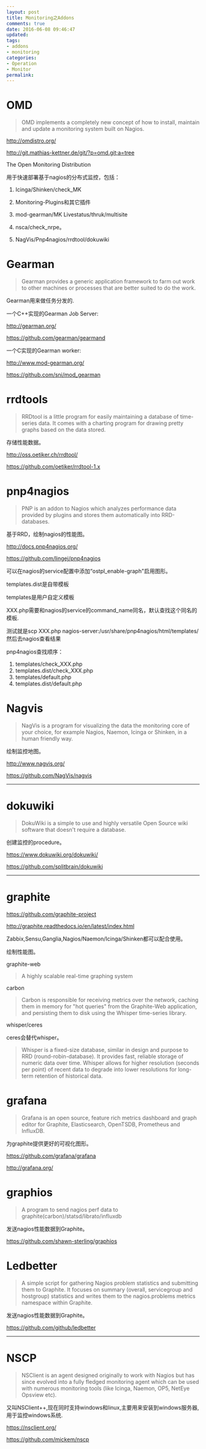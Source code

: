```yaml
---
layout: post
title: Monitoring之Addons
comments: true
date: 2016-06-08 09:46:47
updated:
tags:
- addons
- monitoring
categories:
- Operation
- Monitor
permalink:
---
```


# OMD

> OMD implements a completely new concept of how to install, maintain and update a monitoring system built on Nagios.

<http://omdistro.org/>

<http://git.mathias-kettner.de/git/?p=omd.git;a=tree>

The Open Monitoring Distribution

用于快速部署基于nagios的分布式监控，包括：

1. Icinga/Shinken/check_MK

2. Monitoring-Plugins和其它插件

3. mod-gearman/MK Livestatus/thruk/multisite

4. nsca/check_nrpe。

5. NagVis/Pnp4nagios/rrdtool/dokuwiki

# Gearman

> Gearman provides a generic application framework to farm out work to other machines or processes that are better suited to do the work.

Gearman用来做任务分发的.

一个C++实现的Gearman Job Server:

<http://gearman.org/>

<https://github.com/gearman/gearmand>

一个C实现的Gearman worker:

<http://www.mod-gearman.org/>

<https://github.com/sni/mod_gearman>

# rrdtools

>RRDtool is a little program for easily maintaining a database of time-series data. It comes with a charting program for drawing pretty graphs based on the data stored.

存储性能数据。

<http://oss.oetiker.ch/rrdtool/>

<https://github.com/oetiker/rrdtool-1.x>

# pnp4nagios

> PNP is an addon to Nagios which analyzes performance data provided by plugins and stores them automatically into RRD-databases.

基于RRD，绘制nagios的性能图。

<http://docs.pnp4nagios.org/>

<https://github.com/lingej/pnp4nagios>

可以在nagios的service配置中添加“ostpl_enable-graph"启用图形。

templates.dist是自带模板

templates是用户自定义模板

XXX.php需要和nagios的service的command_name同名，默认查找这个同名的模板.

测试就是scp XXX.php nagios-server:/usr/share/pnp4nagios/html/templates/然后去nagios查看结果

pnp4nagios查找顺序：

1. templates/check_XXX.php
2. templates.dist/check_XXX.php
3. templates/default.php
4. templates.dist/default.php

# Nagvis

>NagVis is a program for visualizing the data the monitoring core of your choice, for example Nagios, Naemon, Icinga or Shinken, in a human friendly way.

绘制监控地图。

<http://www.nagvis.org/>

<https://github.com/NagVis/nagvis>

***

# dokuwiki

> DokuWiki is a simple to use and highly versatile Open Source wiki software that doesn't require a database.

创建监控的procedure。

<https://www.dokuwiki.org/dokuwiki/>

<https://github.com/splitbrain/dokuwiki>

***

# graphite

<https://github.com/graphite-project>

<http://graphite.readthedocs.io/en/latest/index.html>

Zabbix,Sensu,Ganglia,Nagios/Naemon/Icinga/Shinken都可以配合使用。

绘制性能图。

graphite-web

> A highly scalable real-time graphing system

carbon

> Carbon is responsible for receiving metrics over the network, caching them in memory for "hot queries" from the Graphite-Web application, and persisting them to disk using the Whisper time-series library.

whisper/ceres

ceres会替代whisper。

> Whisper is a fixed-size database, similar in design and purpose to RRD (round-robin-database). It provides fast, reliable storage of numeric data over time. Whisper allows for higher resolution (seconds per point) of recent data to degrade into lower resolutions for long-term retention of historical data.

# grafana

> Grafana is an open source, feature rich metrics dashboard and graph editor for Graphite, Elasticsearch, OpenTSDB, Prometheus and InfluxDB.

为graphite提供更好的可视化图形。

<https://github.com/grafana/grafana>

<http://grafana.org/>

# graphios

> A program to send nagios perf data to graphite(carbon)/statsd/librato/influxdb

发送nagios性能数据到Graphite。

<https://github.com/shawn-sterling/graphios>

# Ledbetter

> A simple script for gathering Nagios problem statistics and submitting them to Graphite. It focuses on summary (overall, servicegroup and hostgroup) statistics and writes them to the nagios.problems metrics namespace within Graphite.

发送nagios性能数据到Graphite。

<https://github.com/github/ledbetter>

***

# NSCP

> NSClient is an agent designed originally to work with Nagios but has since evolved into a fully fledged monitoring agent which can be used with numerous monitoring tools (like Icinga, Naemon, OP5, NetEye Opsview etc).

又叫NSClient++,现在同时支持windows和linux,主要用来安装到windows服务器,用于监控windows系统.

<https://nsclient.org/>

<https://github.com/mickem/nscp>
